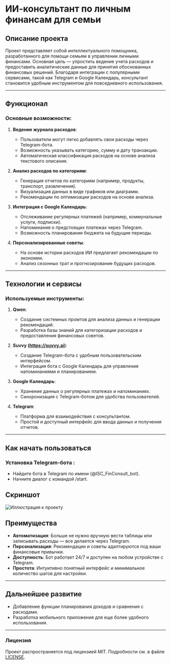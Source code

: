 # ИИ-консультант по личным финансам для семьи

## Описание проекта
Проект представляет собой интеллектуального помощника, разработанного для помощи семьям в управлении личными финансами. Основная цель — упростить ведение учета расходов и предоставить аналитические данные для принятия обоснованных финансовых решений. Благодаря интеграции с популярными сервисами, такой как Telegram и Google Календарь, консультант становится удобным инструментом для повседневного использования.

---

## Функционал

### Основные возможности:
1. **Ведение журнала расходов**:
   - Пользователи могут легко добавлять свои расходы через Telegram-бота.
   - Возможность указывать категорию, сумму и дату транзакции.
   - Автоматическая классификация расходов на основе анализа текстового описания.

2. **Анализ расходов по категориям**:
   - Генерация отчетов по категориям (например, продукты, транспорт, развлечения).
   - Визуализация данных в виде графиков или диаграмм.
   - Рекомендации по оптимизации расходов на основе анализа.

3. **Интеграция с Google Календарь**:
   - Отслеживание регулярных платежей (например, коммунальные услуги, подписки).
   - Напоминания о предстоящих платежах через Telegram.
   - Возможность планирования бюджета на будущие периоды.

4. **Персонализированные советы**:
   - На основе истории расходов ИИ предлагает рекомендации по экономии.
   - Анализ сезонных трат и прогнозирование будущих расходов.

---

## Технологии и сервисы

### Используемые инструменты:
1. **Qwen**:
   - Создание системных промтов для анализа данных и генерации рекомендаций.
   - Разработка базы знаний для категоризации расходов и предоставления финансовых советов.

2. **Suvvy (https://suvvy.ai)**:
   - Создание Telegram-бота с удобным пользовательским интерфейсом.
   - Интеграция бота с Google Календарь для управления напоминаниями и планированием.

3. **Google Календарь**:
   - Хранение данных о регулярных платежах и напоминаниях.
   - Синхронизация с Telegram-ботом для удобства пользователей.

4. **Telegram**:
   - Платформа для взаимодействия с консультантом.
   - Простой и доступный интерфейс для ввода данных и получения отчетов.

---
## Как начать пользоваться

### Установка Telegram-бота :
   - Найдите бота в Telegram по имени (@ISC_FinConsult_bot).
   - Начните диалог с командой /start.
## Скриншот 
![Иллюстрация к проекту]([https://github.com/mISCLETI/AIAssistant/blob/main/%D0%94%D0%98%D0%90%D0%9B%D0%9E%D0%93%20%D0%A2%D0%93.png?raw=true])
## Преимущества

- **Автоматизация**: Больше не нужно вручную вести таблицы или записывать расходы — все делается через Telegram.
- **Персонализация**: Рекомендации и советы адаптируются под ваши финансовые привычки.
- **Доступность**: Бот работает 24/7 и доступен на любом устройстве с Telegram.
- **Простота**: Интуитивно понятный интерфейс и минимальное количество шагов для настройки.

---

## Дальнейшее развитие

- Добавление функции планирования доходов и сравнения с расходами.
- Разработка мобильного приложения для еще более удобного использования.


---

### Лицензия

Проект распространяется под лицензией MIT. Подробности см. в файле [LICENSE](LICENSE).

